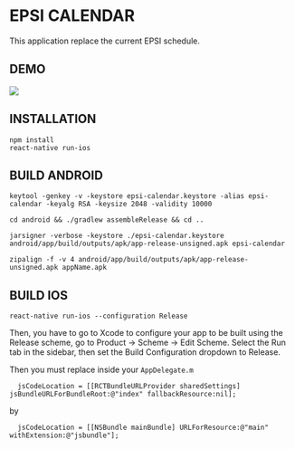 
# EPSI CALENDAR

This application replace the current EPSI schedule.

## DEMO
![](./doc/demo.gif)


## INSTALLATION

```
npm install
react-native run-ios
```

## BUILD ANDROID

```
keytool -genkey -v -keystore epsi-calendar.keystore -alias epsi-calendar -keyalg RSA -keysize 2048 -validity 10000

cd android && ./gradlew assembleRelease && cd ..

jarsigner -verbose -keystore ./epsi-calendar.keystore android/app/build/outputs/apk/app-release-unsigned.apk epsi-calendar

zipalign -f -v 4 android/app/build/outputs/apk/app-release-unsigned.apk appName.apk
```

## BUILD IOS

```
react-native run-ios --configuration Release
```

Then, you have to go to Xcode to configure your app to be built using the Release scheme, go to Product → Scheme → Edit Scheme. Select the Run tab in the sidebar, then set the Build Configuration dropdown to Release.

Then you must replace inside your `AppDelegate.m`

```
  jsCodeLocation = [[RCTBundleURLProvider sharedSettings] jsBundleURLForBundleRoot:@"index" fallbackResource:nil];
```

by

```
  jsCodeLocation = [[NSBundle mainBundle] URLForResource:@"main" withExtension:@"jsbundle"];
```
